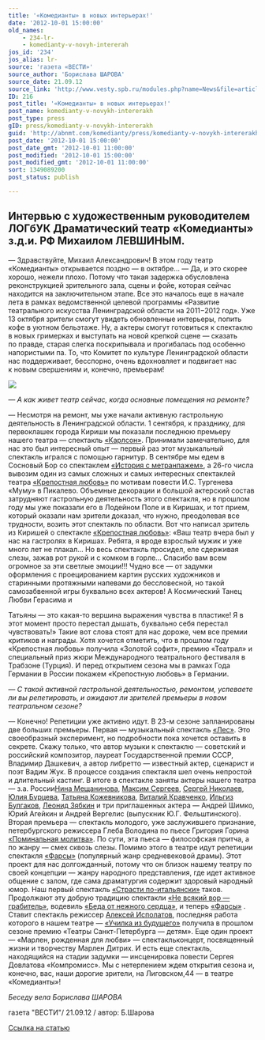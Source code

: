 ```yaml
---
title: '«Комедианты» в новых интерьерах!'
date: '2012-10-01 15:00:00'
old_names:
    - 234-lr-
    - komedianty-v-novyh-intererah
jos_id: '234'
jos_alias: lr-
source: 'газета «ВЕСТИ»'
source_author: 'Борислава ШАРОВА'
source_date: 21.09.12
source_link: 'http://www.vesty.spb.ru/modules.php?name=News&file=article&sid=25335'
ID: 216
post_title: '«Комедианты» в новых интерьерах!'
post_name: komedianty-v-novykh-intererakh
post_type: press
gID: press/komedianty-v-novykh-intererakh
guid: 'http://abnmt.com/komedianty/press/komedianty-v-novykh-intererakh'
post_date: '2012-10-01 15:00:00'
post_date_gmt: '2012-10-01 11:00:00'
post_modified: '2012-10-01 15:00:00'
post_modified_gmt: '2012-10-01 11:00:00'
sort: 1349089200
post_status: publish

---
```


## Интервью с художественным руководителем ЛОГбУК Драматический театр «Комедианты» з.д.и. РФ Михаилом ЛЕВШИНЫМ.


— Здравствуйте, Михаил Александрович! В этом году театр «Комедианты» открывается поздно — в октябре… — Да, и это скорее хорошо, нежели плохо. Потому что такая задержка обусловлена реконструкцией зрительного зала, сцены и фойе, которая сейчас находится на заключительном этапе. Все это началось еще в начале лета в рамках ведомственной целевой программы «Развитие театрального искусства Ленинградской области на 2011−2012 год». Уже 13 октяб­ря зрители смогут увидеть обновленные интерьеры, попить кофе в уютном бельэтаже. Ну, а актеры смогут готовиться к спектаклю в новых гримерках и выступать на новой крепкой сцене — сказать по правде, старая слегка поскрипывала и прогибалась под особенно напористыми па. То, что Комитет по культуре Ленинградской области нас поддерживает, бесспорно, очень вдохновляет и подвигает нас к новым свершениям и, конечно, премьерам!

![](../teatralnyi-festival-dvortsy-sankt-peterburga-detyam-otmechaet-svoi-dvadtsatiletnii-yubilei/image-02.jpg)


_— А как живет театр сейчас, когда основные помещения на ремонте?_


— Несмотря на ремонт, мы уже начали активную гастрольную деятельность в Ленинградской области.
1 сентября, к празднику, для первоклашек города Кириши мы показали последнюю премьеру нашего театра — спектакль [«Карлсон»][0]. Принимали замечательно, для нас это был интересный опыт — первый раз этот музыкальный спектакль игрался с помощью гарнитур. В сентябре мы едем в Сосновый Бор со спектаклем [«История с метранпажем»][1], а 26-го числа вывозим один из самых сложных и самых интересных спектаклей театра [«Крепостная любовь»][2] по мотивам повести И.С. Тургенева «Муму» в Пикалево. Объемные декорации и большой актерский состав затрудняют гастрольную деятельность этого спектакля, но в прошлом году мы уже показали его в Лодейном Поле и в Киришах, и тот прием, который оказали нам зрители доказал, что нужно, преодолевая все трудности, возить этот спектакль по области. Вот что написал зритель из Киришей о спектакле [«Крепостная любовь»][2]: «Ваш театр вчера был у нас на гастролях в Киришах. Ребята, я вроде взрослый мужик и уже много лет не плакал... Но весь спектакль просидел, еле сдерживая слезы, зажав рот рукой и с комком в горле... Спасибо вам всем огромное за эти светлые эмоции!!! Чудно все — от задумки оформления с проецированием картин русских художников и старинными протяжными напевами до бессловесной, но такой самозабвенной игры буквально всех актеров! А Космический Танец Любви Герасима и


Татьяны — это какая-то вершина выражения чувства в пластике! Я в этот момент просто перестал дышать, буквально себя перестал чувствовать!» Такие вот слова стоят для нас дороже, чем все премии критиков и награды. Хотя хочется отметить, что в прошлом году «Крепостная любовь» получила «Золотой софит», премию «Театрал» и специальный приз жюри Международного театрального фестиваля в Трабзоне (Турция). И перед открытием сезона мы в рамках Года Германии в России покажем «Крепостную любовь» в Германии.


_— С такой активной гастрольной деятельностью, ремонтом, успеваете ли вы репетировать, и ожидают ли зрителей премьеры в новом театральном сезоне?_


— Конечно! Репетиции уже активно идут. В 23-м сезоне запланированы две больших премьеры. Первая — музыкальный спектакль [«Лес»][3]. Это своеобразный эксперимент, но подробности пока хочется оставить в секрете. Скажу только, что автор музыки к спектаклю — советский и российский композитор, лауреат Государственной премии СССР, Владимир Дашкевич, а автор либретто — известный актер, сценарист и поэт Вадим Жук. В процессе создания спектакля шел очень непростой и длительный кастинг. В итоге в спектакле заняты актеры нашего театра — з.а. России[Нина Мещанинова][4], [Максим Сергеев][5], [Сергей Николаев][6], [Юлия Бурцева][7], [Татьяна Кожевникова][8], [Виталий Кравченко][9], [Ильгиз Булгаков][10], [Леонид Зябкин][11] и три приглашенных актера — Андрей Шимко, Юрий Агейкин и Андрей Вергелис (выпускник Ю.Г. Фельштинского). Вторая премьера — спектакль молодого, уже заслужившего признание, петербургского режиссера Глеба Володина по пьесе Григория Горина [«Поминальная молитва»][12]. По сути, эта пьеса — философская притча, а по жанру — смех сквозь слезы.
Помимо этого в театре идут репетиции спектакля [«Фарсы»][13] (популярный жанр средневековой драмы). Этот проект для нас долгожданный, потому что он близок нашему театру по своей концепции — жанру народного представления, где идет активное общение с залом, где сама драматургия содержит здоровый народный юмор. Наш первый спектакль [«Страсти по-итальянски»][14] таков. Продолжают эту добрую традицию спектакли [«Не всякий вор — грабитель»][15], водевиль [«Беда от нежного сердца»][16], и теперь [«Фарсы»][13] . Ставит спектакль режиссер [Алексей Исполатов][17], последняя работа которого в нашем театре — [«Училка из будущего»][18] получила в прошлом сезоне премию «Театры Санкт-Петербурга — детям». Еще один проект — «Марлен, рожденная для любви» — спектакль­концерт, посвященный жизни и творчеству Марлен Дитрих. И есть еще спектакль, находящийся на стадии задумки — инсценировка повести Сергея Довлатова «Компромисс». Мы с нетерпением ждем открытия сезона и, конечно, вас, наши дорогие зрители, на Лиговском,44 — в театре «Комедианты»!


_Беседу вела Борислава ШАРОВА_


газета "ВЕСТИ"/ 21.09.12 / автор: Б.Шарова


[Ссылка на статью][19]

[0]: ../../performance/karlson "Карлсон"
[1]: ../../performance/provintsialnye-anekdoty "Провинциальные анекдоты"
[2]: ../../performance/krepostnaya-lyubov-mumu "Крепостная любовь (Муму)"
[3]: ../../performance/les "Лес"
[4]: ../../person/nina-meschaninova "Нина Мещанинова"
[5]: ../../person/maksim-sergeev "Максим Сергеев"
[6]: ../../person/sergei-nikolaev "Сергей Николаев"
[7]: ../../person/yuliya-burtseva "Юлия Бурцева"
[8]: ../../person/tatyana-kozhevnikova "Татьяна Кожевникова"
[9]: ../../person/vitalii-kravchenko "Виталий Кравченко"
[10]: ../../person/ilgiz-bulgakov "Ильгиз Булгаков"
[11]: ../../person/leonid-zyabkin "Леонид Зябкин"
[12]: ../../performance/pominalnaya-molitva "Поминальная молитва"
[13]: ../../performance/farsy "Фарсы"
[14]: ../../performance/strasti-po-italyanski "Страсти по-итальянски"
[15]: ../../performance/ne-vsyakii-vor-grabitel "Не всякий вор — грабитель"
[16]: ../../performance/beda-ot-nezhnogo-serdtsa "Беда от нежного сердца"
[17]: ../../person/aleksei-ispolatov "Алексей Исполатов"
[18]: ../../performance/uchilka-iz-buduschego "Училка из будущего"
[19]: http://www.vesty.spb.ru/modules.php?name=News&file=article&sid=25335
